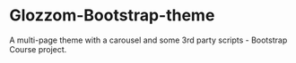 # Glozzom-Bootstrap-theme
A multi-page theme with a carousel and some 3rd party scripts - Bootstrap Course project.
